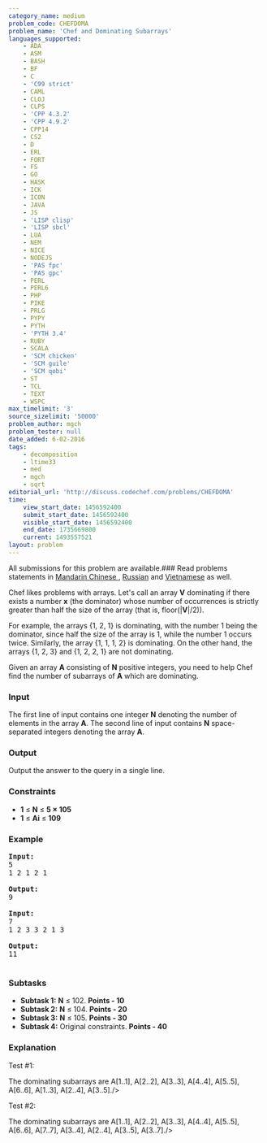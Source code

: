 ```yaml
---
category_name: medium
problem_code: CHEFDOMA
problem_name: 'Chef and Dominating Subarrays'
languages_supported:
    - ADA
    - ASM
    - BASH
    - BF
    - C
    - 'C99 strict'
    - CAML
    - CLOJ
    - CLPS
    - 'CPP 4.3.2'
    - 'CPP 4.9.2'
    - CPP14
    - CS2
    - D
    - ERL
    - FORT
    - FS
    - GO
    - HASK
    - ICK
    - ICON
    - JAVA
    - JS
    - 'LISP clisp'
    - 'LISP sbcl'
    - LUA
    - NEM
    - NICE
    - NODEJS
    - 'PAS fpc'
    - 'PAS gpc'
    - PERL
    - PERL6
    - PHP
    - PIKE
    - PRLG
    - PYPY
    - PYTH
    - 'PYTH 3.4'
    - RUBY
    - SCALA
    - 'SCM chicken'
    - 'SCM guile'
    - 'SCM qobi'
    - ST
    - TCL
    - TEXT
    - WSPC
max_timelimit: '3'
source_sizelimit: '50000'
problem_author: mgch
problem_tester: null
date_added: 6-02-2016
tags:
    - decomposition
    - ltime33
    - med
    - mgch
    - sqrt
editorial_url: 'http://discuss.codechef.com/problems/CHEFDOMA'
time:
    view_start_date: 1456592400
    submit_start_date: 1456592400
    visible_start_date: 1456592400
    end_date: 1735669800
    current: 1493557521
layout: problem
---
```

All submissions for this problem are available.###  Read problems statements in [Mandarin Chinese ](http://www.codechef.com/download/translated/LTIME33/mandarin/CHEFDOMA.pdf), [Russian](http://www.codechef.com/download/translated/LTIME33/russian/CHEFDOMA.pdf) and [Vietnamese](http://www.codechef.com/download/translated/LTIME33/vietnamese/CHEFDOMA.pdf) as well.

Chef likes problems with arrays. Let's call an array **V** dominating if there exists a number **x** (the dominator) whose number of occurrences is strictly greater than half the size of the array (that is, floor(|**V**|/2)).

For example, the arrays {1, 2, 1} is dominating, with the number 1 being the dominator, since half the size of the array is 1, while the number 1 occurs twice. Similarly, the array {1, 1, 1, 2} is dominating. On the other hand, the arrays {1, 2, 3} and {1, 2, 2, 1} are not dominating.

Given an array **A** consisting of **N** positive integers, you need to help Chef find the number of subarrays of **A** which are dominating.

### Input

The first line of input contains one integer **N** denoting the number of elements in the array **A**. The second line of input contains **N** space-separated integers denoting the array **A**.

### Output

Output the answer to the query in a single line.

### Constraints

- **1** ≤ **N** ≤ **5 × 105**
- **1** ≤ **Ai** ≤ **109**

### Example

<pre><b>Input:</b>
5
1 2 1 2 1

<b>Output:</b>
9

<b>Input:</b>
7
1 2 3 3 2 1 3

<b>Output:</b>
11

</pre>
### Subtasks

- **Subtask 1:**  **N** ≤ 102. **Points - 10**
- **Subtask 2:**  **N** ≤ 104. **Points - 20**
- **Subtask 3:**  **N** ≤ 105. **Points - 30**
- **Subtask 4:** Original constraints. **Points - 40**

### Explanation

Test #1:

The dominating subarrays are A\[1..1\], A\[2..2\], A\[3..3\], A\[4..4\], A\[5..5\], A\[6..6\], A\[1..3\], A\[2..4\], A\[3..5\]./>

Test #2:

The dominating subarrays are A\[1..1\], A\[2..2\], A\[3..3\], A\[4..4\], A\[5..5\], A\[6..6\], A\[7..7\], A\[3..4\], A\[2..4\], A\[3..5\], A\[3..7\]./>
